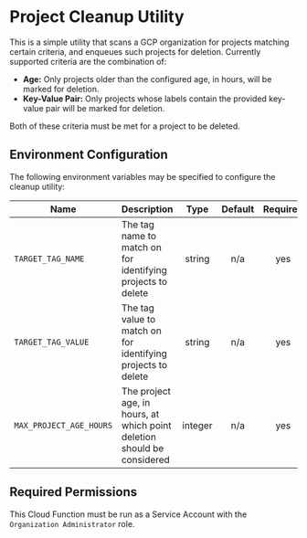 # Project Cleanup Utility

This is a simple utility that scans a GCP organization for projects matching certain criteria, and enqueues such projects for deletion. Currently supported criteria are the combination of:

- **Age:** Only projects older than the configured age, in hours, will be marked for deletion.
- **Key-Value Pair:** Only projects whose labels contain the provided key-value pair will be marked for deletion.

Both of these criteria must be met for a project to be deleted.

## Environment Configuration

The following environment variables may be specified to configure the cleanup utility:

| Name | Description | Type | Default | Required |
|------|-------------|:----:|:-----:|:-----:|
| `TARGET_TAG_NAME` | The tag name to match on for identifying projects to delete | string | n/a | yes |
| `TARGET_TAG_VALUE` | The tag value to match on for identifying projects to delete | string | n/a | yes |
| `MAX_PROJECT_AGE_HOURS` | The project age, in hours, at which point deletion should be considered | integer | n/a | yes |

## Required Permissions

This Cloud Function must be run as a Service Account with the `Organization Administrator` role.
